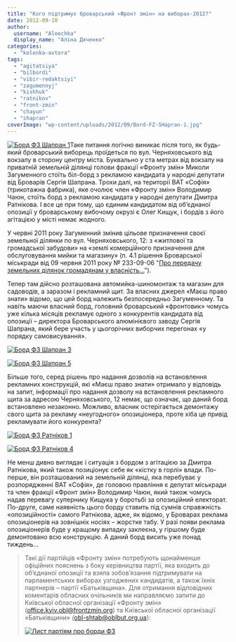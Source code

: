 ```yaml
---
title: "Кого підтримує броварський «Фронт змін» на виборах-2012?"
date: 2012-09-10
author: 
  username: "Aleechka"
  display_name: "Аліна Дяченко"
categories: 
  - "kolonka-avtora"
tags: 
  - "agitatsiya"
  - "bilbordi"
  - "vibir-redaktsiyi"
  - "zagumennyj"
  - "kishhuk"
  - "ratnikov"
  - "front-zmin"
  - "chayun"
  - "shapran"
coverImage: "wp-content/uploads/2012/09/Bord-FZ-SHapran-1.jpg"
---
```


[![](https://mpz.brovary.org/wp-content/uploads/2012/09/Bord-FZ-SHapran-1.jpg "Борд ФЗ Шапран 1")](https://mpz.brovary.org/wp-content/uploads/2012/09/Bord-FZ-SHapran-1.jpg)Таке питання логічно виникає після того, як будь-який броварський виборець проїдеться по вул. Черняховського від вокзалу в сторону центру міста. Буквально у ста метрах від вокзалу на приватній земельній ділянці голови фракції «Фронту змін» Миколи Загуменного стоїть біл-борд з рекламою кандидата у народні депутати від Броварів Сергія Шапрана. Трохи далі, на території ВАТ «Софія» (трикотажна фабрика), яке очолює член «Фронту змін» Володимир Чаюн, стоїть борд з рекламою кандидата у народні депутати Дмитра Ратнікова. І все це при тому, що єдиним кандидатом від об’єднаної опозиції у броварському вибочому окрузі є Олег Кищук, і бордів з його агітацією у місті немає жодного.

У червні 2011 року Загуменний змінив цільове призначення своєї земельної ділянки по вул. Черняховського, 12: з «житлової та громадської забудови» на «землі комерційного призначення для обслуговування мийки та магазину» (п. 4.1 рішення Броварської міськради від 09 червня 2011 року № 233-09-06 "[Про передачу земельних ділянок громадянам у власність...](http://rizanenko.org/downloads/doc/9_sesia_BMR/14.pdf "Про передачу земельних ділянок у власність")").

Тепер там дійсно розташована автомийка-шиномонтаж та магазин для садоводів, а заразом і рекламний щит. За власних джерел «Маєш право знати» відомо, що цей борд належить безпосередньо Загуменному. Та навіть маючи власний борд, головний броварський «фронтовик» чомусь уже кілька місяців рекламує одного з конкурентів кандидата від опозиції – директора Броварського алюмінієвого заводу Сергія Шапрана, який бере участь у цьогорічних виборчих перегонах «у порядку самовисування».

[![](https://mpz.brovary.org/wp-content/uploads/2012/09/Bord-FZ-SHapran-3.jpg "Борд ФЗ Шапран 3")](https://mpz.brovary.org/wp-content/uploads/2012/09/Bord-FZ-SHapran-3.jpg)

[![](https://mpz.brovary.org/wp-content/uploads/2012/09/Bord-FZ-SHapran-5.jpg "Борд ФЗ Шапран 5")](https://mpz.brovary.org/wp-content/uploads/2012/09/Bord-FZ-SHapran-5.jpg)

Більше того, серед рішень про надання дозволів на встановлення рекламних конструкцій, які «Маєш право знати» отримало у відповідь на запит, інформації про надання дозволу на встановлення рекламного щита за адресою Черняховського, 12 немає, що означає, що даний борд встановлено незаконно. Можливо, власник остерігається демонтажу свого щита за рекламу «неугодного» опозиціонера, проте хіба це привід рекламувати його конкурента?

[![](https://mpz.brovary.org/wp-content/uploads/2012/09/Bord-FZ-Ratnikov-1.jpg "Борд ФЗ Ратніков 1")](https://mpz.brovary.org/wp-content/uploads/2012/09/Bord-FZ-Ratnikov-1.jpg)

[![](https://mpz.brovary.org/wp-content/uploads/2012/09/Bord-FZ-Ratnikov-4.jpg "Борд ФЗ Ратніков 4")](https://mpz.brovary.org/wp-content/uploads/2012/09/Bord-FZ-Ratnikov-4.jpg)

Не менш дивно виглядає і ситуація з бордом з агітацією за Дмитра Ратнікова, який також позиціонує себе як «кістку в горлі» влади. По-перше, він розташований на земельній ділянці, яка перебуває у розпорядженні ВАТ «Софія», де головою правління є депутат міськради та член фракції «Фронт змін» Володимир Чаюн, який також чомусь надав перевагу супернику Кищука у боротьбі за опозиційний електорат. По-друге, саме наявність цього борду ставить під сумнів справжність «опозиційності» самого Ратнікова, адже, як відомо, у Броварах реклама опозиціонерів на зовнішніх носіях – жорстке табу. У разі появи реклама опозиціонерів буде у кращому випадку заклеєна, у гіршому буде демонтовано всю конструкцію. А даний борд висить уже понад тиждень…

> Такі дії партійців «Фронту змін» потребують щонайменше офіційних пояснень з боку керівництва партії, яка входить до об’єднаної опозиції та взяла зобов’язання підтримувати на парламентських виборах узгоджених кандидатів, а також їхніх партнерів – партії «Батьківщина». Для отримання відповідних коментарів обласних очільників ми направляємо запити до Київської обласної організації «Фронту змін» ([office.kyiv.obl@frontzmin.org](mailto:office.kyiv.obl@frontzmin.org)) та Київської обласної організації «Батьківщини» _(_[obl-shtab@oblbut.org.ua](mailto:obl-shtab@oblbut.org.ua)):
> 
> [![](https://mpz.brovary.org/wp-content/uploads/2012/09/List-partiyam-pro-bordi-FZ.jpg "Лист партіям про борди ФЗ")](https://mpz.brovary.org/wp-content/uploads/2012/09/List-partiyam-pro-bordi-FZ.jpg)

